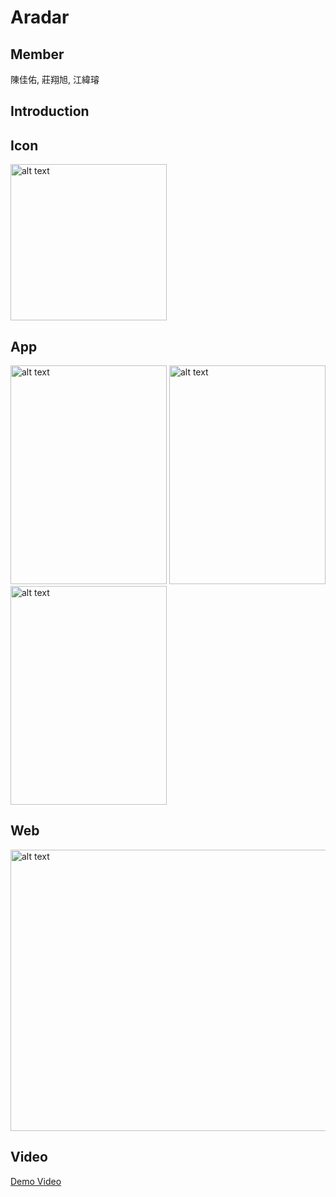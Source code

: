 # Aradar

## Member
陳佳佑, 莊翔旭, 江緯璿

## Introduction


## Icon
<img src="https://i.imgur.com/k9y13aR.png" alt="alt text" width="250" height="250">

## App
<img src="https://i.imgur.com/gRz3D5r.jpg" alt="alt text" width="250" height="350">
<img src="https://i.imgur.com/imX6Aj6.jpg" alt="alt text" width="250" height="350">
<img src="https://i.imgur.com/psgJQe8.jpg" alt="alt text" width="250" height="350">


## Web
<img src="https://i.imgur.com/XQ1Z0qh.jpg" alt="alt text" width="600" height="450">



## Video
[Demo Video](https://drive.google.com/open?id=1ZKXl6pvX7JknII8navKaPjYu2Rx4knRf)
